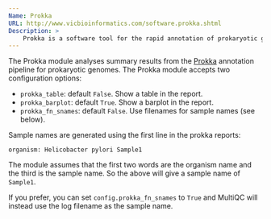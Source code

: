 ```yaml
---
Name: Prokka
URL: http://www.vicbioinformatics.com/software.prokka.shtml
Description: >
	Prokka is a software tool for the rapid annotation of prokaryotic genomes.
---
```


The Prokka module analyses summary results from the
[Prokka](http://www.vicbioinformatics.com/software.prokka.shtml) annotation
pipeline for prokaryotic genomes.
The Prokka module accepts two configuration options:

- `prokka_table`: default `False`. Show a table in the report.
- `prokka_barplot`: default `True`. Show a barplot in the report.
- `prokka_fn_snames`: default `False`. Use filenames for sample names (see below).

Sample names are generated using the first line in the prokka reports:

```
organism: Helicobacter pylori Sample1
```

The module assumes that the first two words are the organism name and
the third is the sample name. So the above will give a sample name of
`Sample1`.

If you prefer, you can set `config.prokka_fn_snames` to `True` and MultiQC
will instead use the log filename as the sample name.
